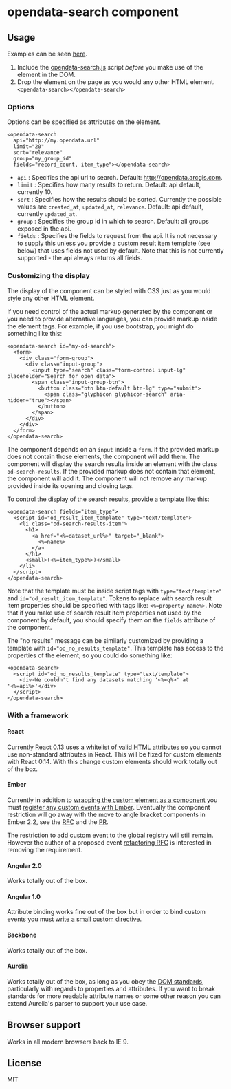 # opendata-search component

<!-- ## Installation -->


## Usage

Examples can be seen [here](http://arcgis.github.io/opendata-search-component/examples/).

1. Include the [opendata-search.js](https://github.com/ArcGIS/opendata-search-component/tree/master/dist) script _before_ you make use of the element in the DOM.
1. Drop the element on the page as you would any other HTML element. `<opendata-search></opendata-search>`

### Options

Options can be specified as attributes on the element.
````
<opendata-search
  api="http://my.opendata.url"
  limit="20"
  sort="relevance"
  group="my_group_id"
  fields="record_count, item_type"></opendata-search>
````

* `api` : Specifies the api url to search. Default: http://opendata.arcgis.com.
* `limit` : Specifies how many results to return. Default: api default, currently 10.
* `sort` : Specifies how the results should be sorted. Currently the possible values are `created_at`, `updated_at`, `relevance`. Default: api default, currently `updated_at`.
* `group` : Specifies the group id in which to search. Default: all groups exposed in the api.
* `fields` : Specifies the fields to request from the api. It is not necessary to supply this unless you provide a custom result item template (see below) that uses fields not used by default. Note that this is not currently supported - the api always returns all fields.

### Customizing the display

The display of the component can be styled with CSS just as you would style any other HTML element.

If you need control of the actual markup generated by the component or you need to provide alternative languages, you can provide markup inside the element tags. For example, if you use bootstrap, you might do something like this:

````
<opendata-search id="my-od-search">
  <form>
    <div class="form-group">
      <div class="input-group">
        <input type="search" class="form-control input-lg" placeholder="Search for open data">
        <span class="input-group-btn">
          <button class="btn btn-default btn-lg" type="submit">
            <span class="glyphicon glyphicon-search" aria-hidden="true"></span>
          </button>
        </span>
      </div>
    </div>
  </form>
</opendata-search>
````

The component depends on an `input` inside a `form`. If the provided markup does not contain those elements, the component will add them. The component will display the search results inside an element with the class `od-search-results`. If the provided markup does not contain that element, the component will add it. The component will not remove any markup provided inside its opening and closing tags.

To control the display of the search results, provide a template like this:

````
<opendata-search fields="item_type">
  <script id="od_result_item_template" type="text/template">
    <li class="od-search-results-item">
      <h1>
        <a href="<%=dataset_url%>" target="_blank">
          <%=name%>
        </a>
      </h1>
      <small>(<%=item_type%>)</small>
    </li>
  </script>
</opendata-search>
````

Note that the template must be inside script tags with `type="text/template"` and `id="od_result_item_template"`. Tokens to replace with search result item properties should be specified with tags like: `<%=property_name%>`. Note that if you make use of search result item properties not used by the component by default, you should specify them on the `fields` attribute of the component.

The "no results" message can be similarly customized by providing a template with `id="od_no_results_template"`. This template has access to the properties of the element, so you could do something like:

````
<opendata-search>
  <script id="od_no_results_template" type="text/template">
    <div>We couldn't find any datasets matching '<%=q%>' at '<%=api%>'</div>
  </script>
</opendata-search>
````

### With a framework

#### React

Currently React 0.13 uses a [whitelist of valid HTML attributes](https://github.com/facebook/react/issues/140) so you cannot use non-standard attributes in React. This will be fixed for custom elements with React 0.14. With this change custom elements should work totally out of the box.

#### Ember

Currently in addition to [wrapping the custom element as a component](examples/ember-app/app/components/item-rating.js) you must [register any custom events with Ember](examples/ember-app/config/environment.js#L16-L23). Eventually the component restriction will go away with the move to angle bracket components in Ember 2.2, see the [RFC](https://github.com/emberjs/rfcs/pull/60) and the [PR](https://github.com/emberjs/ember.js/pull/12011).

The restriction to add custom event to the global registry will still remain. However the author of a proposed event [refactoring RFC](https://github.com/emberjs/rfcs/pull/86) is interested in removing the requirement.

#### Angular 2.0

Works totally out of the box.

#### Angular 1.0

Attribute binding works fine out of the box but in order to bind custom events you must [write a small custom directive](/examples/angular-1-app/index.html#L28-L44).

#### Backbone

Works totally out of the box.

#### Aurelia

Works totally out of the box, as long as you obey the [DOM standards](#strictly-adhere-to-dom-standards), particularly with regards to properties and attributes. If you want to break standards for more readable attribute names or some other reason you can extend Aurelia's parser to support your use case.

## Browser support

Works in all modern browsers back to IE 9.

## License

MIT
